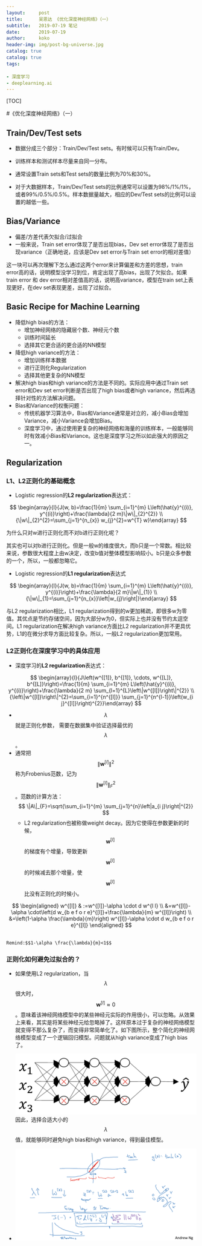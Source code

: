 ```yaml
---
layout:     post
title:     	吴恩达 《优化深度神经网络》（一）
subtitle:   2019-07-19 笔记
date:       2019-07-19
author:     koko
header-img: img/post-bg-universe.jpg
catalog: true
catalog: true
tags:

- 深度学习
- deeplearning.ai
---
```




[TOC]

#《优化深度神经网络》（一）

##  **Train/Dev/Test sets**

- 数据分成三个部分：Train/Dev/Test sets。有时候可以只有Train/Dev。

- 训练样本和测试样本尽量来自同一分布。

- 通常设置Train sets和Test sets的数量比例为70%和30%。

- 对于大数据样本，Train/Dev/Test sets的比例通常可以设置为98%/1%/1%，或者99%/0.5%/0.5%。样本数据量越大，相应的Dev/Test sets的比例可以设置的越低一些。

## **Bias/Variance**

- 偏差/方差代表欠拟合/过拟合
- 一般来说，Train set error体现了是否出现bias，Dev set error体现了是否出现variance（正确地说，应该是Dev set error与Train set error的相对差值）

这一块可以再次理解下怎么通过这两个error来计算偏差和方差的思想，train error高的话，说明模型没学习到位，肯定出现了高bias，出现了欠拟合。如果train error 和 dev error相对差值高的话，说明高variance，模型在train set上表现更好，在dev set表现更差，出现了过拟合。

## **Basic Recipe for Machine Learning**

- 降低high bias的方法：
  - 增加神经网络的隐藏层个数、神经元个数
  - 训练时间延长
  - 选择其它更合适的更合适的NN模型
- 降低high variance的方法：
  - 增加训练样本数据
  - 进行正则化Regularization
  - 选择其他更复杂的NN模型
- 解决high bias和high variance的方法是不同的。实际应用中通过Train set error和Dev set error判断是否出现了high bias或者high variance，然后再选择针对性的方法解决问题。
- Bias和Variance的权衡问题：
  - 传统机器学习算法中，Bias和Variance通常是对立的，减小Bias会增加Variance，减小Variance会增加Bias。
  - 深度学习中，通过使用更复杂的神经网络和海量的训练样本，一般能够同时有效减小Bias和Variance。这也是深度学习之所以如此强大的原因之一。

## **Regularization**

### L1、L2正则化的基础概念

- Logistic regression的**L2 regularization**表达式：

$$
\begin{array}{l}{J(w, b)=\frac{1}{m} \sum_{i=1}^{m} L\left(\hat{y}^{(i)}, y^{(i)}\right)+\frac{\lambda}{2 m}\|w\|_{2}^{2}} \\ {\|w\|_{2}^{2}=\sum_{j=1}^{n_{x}} w_{j}^{2}=w^{T} w}\end{array}
$$

为什么只对w进行正则化而不对b进行正则化呢？

其实也可以对b进行正则化。但是一般w的维度很大，而b只是一个常数。相比较来说，参数很大程度上由w决定，改变b值对整体模型影响较小。b只是众多参数的一个，所以，一般都忽略它。

- Logistic regression的**L1 regularization**表达式

$$
\begin{array}{l}{J(w, b)=\frac{1}{m} \sum_{i=1}^{m} L\left(\hat{y}^{(i)}, y^{(i)}\right)+\frac{\lambda}{2 m}\|w\|_{1}} \\ {\|w\|_{1}=\sum_{j=1}^{n_{x}}\left|w_{j}\right|}\end{array}
$$

与L2 regularization相比，L1 regularization得到的w更加稀疏，即很多w为零值。其优点是节约存储空间，因为大部分w为0，但实际上也并没有节约太逗空间。L1 regularization在解决high variance方面比L2 regularization并不更具优势，L1的在微分求导方面比较复杂。所以，一般L2 regularization更加常用。

### L2正则化在深度学习中的具体应用

- 深度学习的**L2 regularization**表达式：

$$
\begin{array}{l}{J\left(w^{[1]}, b^{[1]}, \cdots, w^{[L]}, b^{[L]}\right)=\frac{1}{m} \sum_{i=1}^{m} L\left(\hat{y}^{(i)}, y^{(i)}\right)+\frac{\lambda}{2 m} \sum_{l=1}^{L}\left\|w^{[l]}\right\|^{2}} \\ {\left\|w^{[l]}\right\|^{2}=\sum_{i=1}^{n^{[l]}} \sum_{j=1}^{n^{l-1}}\left(w_{i j}^{[l]}\right)^{2}}\end{array}
$$

- $$\lambda$$就是正则化参数， 需要在数据集中验证选择最优的$$\lambda$$。
- 通常把$$\left\|\boldsymbol{w}^{[l]}\right\|^{2}$$称为Frobenius范数，记为$$
  \left\|\boldsymbol{w}^{[l]}\right\|_{F}^{2}$$。范数的计算方法：
$$
\|A\|_{F}=\sqrt{\sum_{i=1}^{m} \sum_{j=1}^{n}\left|a_{i j}\right|^{2}}
$$
  - L2 regularization也被称做weight decay。因为它使得在参数更新的时候，$$\boldsymbol{w}^{[l]}$$的梯度有个增量，导致更新$$\boldsymbol{w}^{[l]}$$的时候减去那个增量，使$$\boldsymbol{w}^{[l]}$$比没有正则化的时候小。

$$
\begin{aligned} w^{[l]} & :=w^{[l]}-\alpha \cdot d w^{l l} \\ &=w^{[l]}-\alpha \cdot\left(d w_{b e f o r e}^{[l]}+\frac{\lambda}{m} w^{[l]}\right) \\ &=\left(1-\alpha \frac{\lambda}{m}\right) w^{[l]}-\alpha \cdot d w_{b e f o r e}^{[l]} \end{aligned}
$$

																Remind:$$1-\alpha \frac{\lambda}{m}<1$$

### 正则化如何避免过拟合的？

- 如果使用L2 regularization，当$$\lambda$$很大时，$$\boldsymbol{w}^{[l]} \approx 0$$。意味着该神经网络模型中的某些神经元实际的作用很小，可以忽略。从效果上来看，其实是将某些神经元给忽略掉了。这样原本过于复杂的神经网络模型就变得不那么复杂了，而变得非常简单化了。如下图所示，整个简化的神经网络模型变成了一个逻辑回归模型。问题就从high variance变成了high bias了。

  ![](https://raw.githubusercontent.com/kokozeng/blog/master/image/20190710163251.png)
	因此，选择合适大小的$$\lambda$$值，就能够同时避免high bias和high variance，得到最佳模型。

- ![](https://raw.githubusercontent.com/kokozeng/blog/master/image/20190710163501.png)